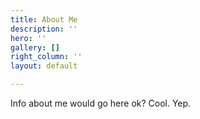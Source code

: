 ```yaml
---
title: About Me
description: ''
hero: ''
gallery: []
right_column: ''
layout: default

---
```

Info about me would go here ok? Cool. Yep.